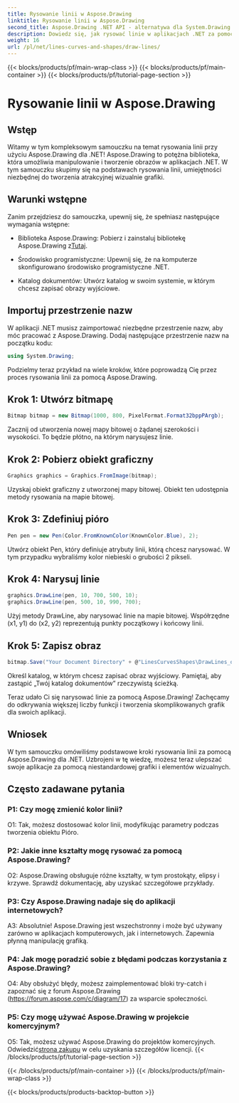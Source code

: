 ```yaml
---
title: Rysowanie linii w Aspose.Drawing
linktitle: Rysowanie linii w Aspose.Drawing
second_title: Aspose.Drawing .NET API - alternatywa dla System.Drawing.Common
description: Dowiedz się, jak rysować linie w aplikacjach .NET za pomocą Aspose.Drawing. Ten samouczek krok po kroku poprowadzi Cię przez proces tworzenia oszałamiającej grafiki.
weight: 16
url: /pl/net/lines-curves-and-shapes/draw-lines/
---
```


{{< blocks/products/pf/main-wrap-class >}}
{{< blocks/products/pf/main-container >}}
{{< blocks/products/pf/tutorial-page-section >}}

# Rysowanie linii w Aspose.Drawing

## Wstęp

Witamy w tym kompleksowym samouczku na temat rysowania linii przy użyciu Aspose.Drawing dla .NET! Aspose.Drawing to potężna biblioteka, która umożliwia manipulowanie i tworzenie obrazów w aplikacjach .NET. W tym samouczku skupimy się na podstawach rysowania linii, umiejętności niezbędnej do tworzenia atrakcyjnej wizualnie grafiki.

## Warunki wstępne

Zanim przejdziesz do samouczka, upewnij się, że spełniasz następujące wymagania wstępne:

-  Biblioteka Aspose.Drawing: Pobierz i zainstaluj bibliotekę Aspose.Drawing z[Tutaj](https://releases.aspose.com/drawing/net/).

- Środowisko programistyczne: Upewnij się, że na komputerze skonfigurowano środowisko programistyczne .NET.

- Katalog dokumentów: Utwórz katalog w swoim systemie, w którym chcesz zapisać obrazy wyjściowe.

## Importuj przestrzenie nazw

W aplikacji .NET musisz zaimportować niezbędne przestrzenie nazw, aby móc pracować z Aspose.Drawing. Dodaj następujące przestrzenie nazw na początku kodu:

```csharp
using System.Drawing;
```

Podzielmy teraz przykład na wiele kroków, które poprowadzą Cię przez proces rysowania linii za pomocą Aspose.Drawing.

## Krok 1: Utwórz bitmapę

```csharp
Bitmap bitmap = new Bitmap(1000, 800, PixelFormat.Format32bppPArgb);
```

Zacznij od utworzenia nowej mapy bitowej o żądanej szerokości i wysokości. To będzie płótno, na którym narysujesz linie.

## Krok 2: Pobierz obiekt graficzny

```csharp
Graphics graphics = Graphics.FromImage(bitmap);
```

Uzyskaj obiekt graficzny z utworzonej mapy bitowej. Obiekt ten udostępnia metody rysowania na mapie bitowej.

## Krok 3: Zdefiniuj pióro

```csharp
Pen pen = new Pen(Color.FromKnownColor(KnownColor.Blue), 2);
```

Utwórz obiekt Pen, który definiuje atrybuty linii, którą chcesz narysować. W tym przypadku wybraliśmy kolor niebieski o grubości 2 pikseli.

## Krok 4: Narysuj linie

```csharp
graphics.DrawLine(pen, 10, 700, 500, 10);
graphics.DrawLine(pen, 500, 10, 990, 700);
```

Użyj metody DrawLine, aby narysować linie na mapie bitowej. Współrzędne (x1, y1) do (x2, y2) reprezentują punkty początkowy i końcowy linii.

## Krok 5: Zapisz obraz

```csharp
bitmap.Save("Your Document Directory" + @"LinesCurvesShapes\DrawLines_out.png");
```

Określ katalog, w którym chcesz zapisać obraz wyjściowy. Pamiętaj, aby zastąpić „Twój katalog dokumentów” rzeczywistą ścieżką.

Teraz udało Ci się narysować linie za pomocą Aspose.Drawing! Zachęcamy do odkrywania większej liczby funkcji i tworzenia skomplikowanych grafik dla swoich aplikacji.

## Wniosek

W tym samouczku omówiliśmy podstawowe kroki rysowania linii za pomocą Aspose.Drawing dla .NET. Uzbrojeni w tę wiedzę, możesz teraz ulepszać swoje aplikacje za pomocą niestandardowej grafiki i elementów wizualnych.

## Często zadawane pytania

### P1: Czy mogę zmienić kolor linii?

O1: Tak, możesz dostosować kolor linii, modyfikując parametry podczas tworzenia obiektu Pióro.

### P2: Jakie inne kształty mogę rysować za pomocą Aspose.Drawing?

O2: Aspose.Drawing obsługuje różne kształty, w tym prostokąty, elipsy i krzywe. Sprawdź dokumentację, aby uzyskać szczegółowe przykłady.

### P3: Czy Aspose.Drawing nadaje się do aplikacji internetowych?

A3: Absolutnie! Aspose.Drawing jest wszechstronny i może być używany zarówno w aplikacjach komputerowych, jak i internetowych. Zapewnia płynną manipulację grafiką.

### P4: Jak mogę poradzić sobie z błędami podczas korzystania z Aspose.Drawing?

O4: Aby obsłużyć błędy, możesz zaimplementować bloki try-catch i zapoznać się z forum Aspose.Drawing (https://forum.aspose.com/c/diagram/17) za wsparcie społeczności.

### P5: Czy mogę używać Aspose.Drawing w projekcie komercyjnym?

 O5: Tak, możesz używać Aspose.Drawing do projektów komercyjnych. Odwiedzić[strona zakupu](https://purchase.aspose.com/buy) w celu uzyskania szczegółów licencji.
{{< /blocks/products/pf/tutorial-page-section >}}

{{< /blocks/products/pf/main-container >}}
{{< /blocks/products/pf/main-wrap-class >}}

{{< blocks/products/products-backtop-button >}}
